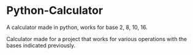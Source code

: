 # Python-Calculator
A calculator made in python, works for base 2, 8, 10, 16.

Calculator made for a project that works for various operations with the bases indicated previously.
